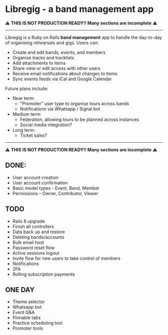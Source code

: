 # Libregig - a band management app

⚠️ **THIS IS NOT PRODUCTION READY!! Many sections are incomplete** ⚠️

-----

Libregig is a Ruby on Rails **band management** app to handle the day-to-day of organising rehearsals and gigs. Users can:

- Create and edit bands, events, and members
- Organise tracks and tracklists
- Add attachments to items
- Share view or edit access with other users
- Receive email notifications about changes to items
- Sync events feeds via iCal and Google Calendar

Future plans include:

- Near term:
  - "Promoter" user type to organise tours across bands
  - Notifications via Whatsapp / Signal bot
- Medium term:
  - Federation, allowing tours to be planned across instances
  - Social media integration?
- Long term:
  - Ticket sales? 

-----

⚠️ **THIS IS NOT PRODUCTION READY!! Many sections are incomplete** ⚠️

## DONE:

* User account creation
* User account confirmation
* Basic model types - Event, Band, Member
* Permissions - Owner, Contributor, Viewer

## TODO

* Rails 8 upgrade
* Finish all controllers
* Data back up and restore
* Deleting bands/accounts
* Bulk email host
* Password reset flow
* Active sessions logout
* Invite flow for new users to take control of members
* Notifications
* 2FA
* Rolling subscription payments

## ONE DAY

* Theme selector
* Whatsapp bot
* Event Q&A
* Pinnable tabs
* Practice scheduling tool
* Promoter tools
